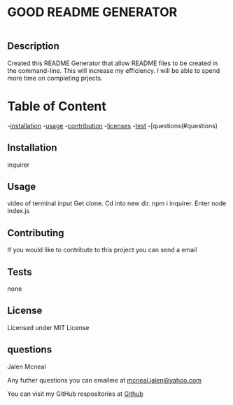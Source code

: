 
  # GOOD README GENERATOR
 <a href="https://img.shields.io/badge/License-MIT-brightgreen"><img scr="https//img.shields.io/badge/License-MIT-brightgreen"></a>


  ## Description 

  Created this README Generator that allow README files to be created in the command-line. This will increase my efficiency. I will be able to spend more time on completing prjects.


# Table of Content
-[installation](#installation)
-[usage](#usage)
-[contribution](#contribution)
-[licenses](#licenses)
-[test](#test)
-[questions(#questions)


## Installation 

inquirer

## Usage

video of terminal input Get clone. Cd into new dir. npm i inquirer. Enter node index.js


## Contributing

If you would like to contribute to this project you can send a email

## Tests 


none

## License 

Licensed under MIT License

## questions

Jalen Mcneal

Any futher questions you can emailme at mcneal.jalen@yahoo.com

You can visit my GitHub respositories at [Github](https://github.com/Ja1993en)




